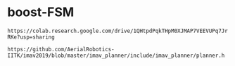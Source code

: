 # boost-FSM

```https://colab.research.google.com/drive/1QHtpdPqkTHpM0XJMAP7VEEVUPq7JrRKe?usp=sharing```

```https://github.com/AerialRobotics-IITK/imav2019/blob/master/imav_planner/include/imav_planner/planner.h```
